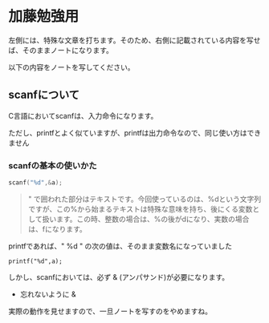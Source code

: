 # 加藤勉強用

左側には、特殊な文章を打ちます。そのため、右側に記載されている内容を写せば、そのままノートになります。

以下の内容をノートを写してください。

## scanfについて

C言語においてscanfは、入力命令になります。

ただし、printfとよく似ていますが、printfは出力命令なので、同じ使い方はできません

### scanfの基本の使いかた

~~~ c
scanf("%d",&a);
~~~

> " で囲われた部分はテキストです。今回使っているのは、%dという文字列ですが、この%から始まるテキストは特殊な意味を持ち、後にくる変数として扱います。この時、整数の場合は、%の後がdになり、実数の場合は、fになります。

printfであれば、" %d " の次の値は、そのまま変数名になっていました

`printf("%d",a);`

しかし、scanfにおいては、必ず & (アンパサンド)が必要になります。

- 忘れないように & 

実際の動作を見せますので、一旦ノートを写すのをやめますね。
